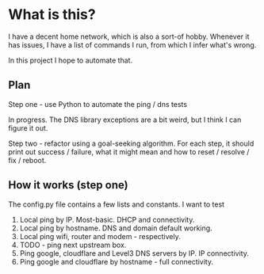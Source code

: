 # What is this?

I have a decent home network, which is also a sort-of hobby. Whenever it has issues, I have a list of commands I run, from which I infer what's wrong.

In this project I hope to automate that.

## Plan

Step one - use Python to automate the ping / dns tests

In progress. The DNS library exceptions are a bit weird, but I think I can figure it out.

Step two - refactor using a goal-seeking algorithm. For each step,
it should print out success / failure, what it might mean and how to reset / resolve / fix / reboot.

## How it works (step one)

The config.py file contains a few lists and constants. I want to test

1. Local ping by IP. Most-basic. DHCP and connectivity.
2. Local ping by hostname. DNS and domain default working.
3. Local ping wifi, router and modem - respectively.
4. TODO - ping next upstream box.
5. Ping google, cloudflare and Level3 DNS servers by IP. IP connectivity.
6. Ping google and cloudflare by hostname - full connectivity.
